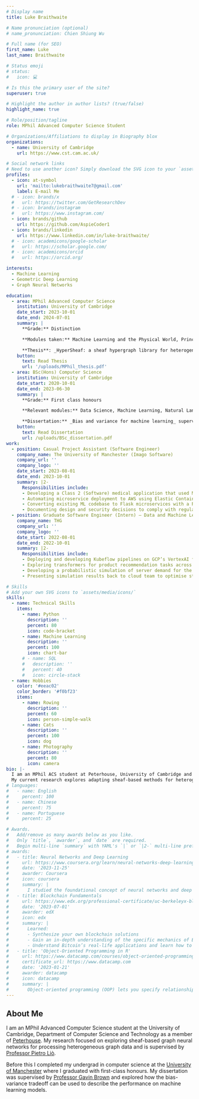 ```yaml
---
# Display name
title: Luke Braithwaite

# Name pronunciation (optional)
# name_pronunciation: Chien Shiung Wu

# Full name (for SEO)
first_name: Luke
last_name: Braithwaite

# Status emoji
# status:
#   icon: 💻

# Is this the primary user of the site?
superuser: true

# Highlight the author in author lists? (true/false)
highlight_name: true

# Role/position/tagline
role: MPhil Advanced Computer Science Student

# Organizations/Affiliations to display in Biography blox
organizations:
  - name: University of Cambridge
    url: https://www.cst.cam.ac.uk/

# Social network links
# Need to use another icon? Simply download the SVG icon to your `assets/media/icons/` folder.
profiles:
  - icon: at-symbol
    url: 'mailto:lukebraithwaite7@gmail.com'
    label: E-mail Me
  # - icon: brands/x
  #   url: https://twitter.com/GetResearchDev
  # - icon: brands/instagram
  #   url: https://www.instagram.com/
  - icon: brands/github
    url: https://github.com/AspieCoder1
  - icon: brands/linkedin
    url: https://www.linkedin.com/in/luke-braithwaite/
  # - icon: academicons/google-scholar
  #   url: https://scholar.google.com/
  # - icon: academicons/orcid
  #   url: https://orcid.org/

interests:
  - Machine Learning
  - Geometric Deep Learning
  - Graph Neural Networks

education:
  - area: MPhil Advanced Computer Science
    institution: University of Cambridge
    date_start: 2023-10-01
    date_end: 2024-07-01
    summary: |
      **Grade:** Distinction

      **Modules taken:** Machine Learning and the Physical World, Principles of Machine Learning Systems, Machine Visual Perception, Theory of Deep Learning and Geometric Deep Learning.

      **Thesis**: _HyperSheaf: a sheaf hypergraph library for heterogenenous data_ supervised by Professor Pietro Liò. **Grade:** 84%.
    button:
      text: Read Thesis
      url: '/uploads/MPhil_thesis.pdf'
  - area: BSc(Hons) Computer Science
    institution: University of Cambridge
    date_start: 2020-10-01
    date_end: 2023-06-30
    summary: |
      **Grade:** First class honours

      **Relevant modules:** Data Science, Machine Learning, Natural Language Processing, Natural Language Understanding and Mathematical Topics in Machine Learning.

      **Dissertation:** _Bias and variance for machine learning_ supervised by Professor Gavin Brown. **Grade:** 82%.
    button:
      text: Read Dissertation
      url: /uploads/BSc_dissertation.pdf
work:
  - position: Casual Project Assistant (Software Engineer)
    company_name: The University of Manchester (Imago Software)
    company_url: ''
    company_logo: ''
    date_start: 2023-08-01
    date_end: 2023-10-01
    summary: |2-
      Responsibilities include:
      - Developing a Class 2 (Software) medical application that used ML to predict hyperglycemia episodes.
      - Automating microservice deployment to AWS using Elastic Container Services to reduce deployment time.
      - Converting existing ML codebase to Flask microservices with a REST API.
      - Documenting design and security decisions to comply with regulatory requirements.
  - position: Graduate Software Engineer (Intern) — Data and Machine Learning
    company_name: THG
    company_url: ''
    company_logo: ''
    date_start: 2022-08-01
    date_end: 2022-10-01
    summary: |2-
      Responsibilities include:
      - Deploying and developing Kubeflow pipelines on GCP’s VertexAI for production models and experiments.
      - Exploring transformers for product recommendation tasks across e-commerce divisions.
      - Developing a probabilistic simulation of server demand for the cloud services division.
      - Presenting simulation results back to cloud team to optimise stock-on-hand.

# Skills
# Add your own SVG icons to `assets/media/icons/`
skills:
  - name: Technical Skills
    items:
      - name: Python
        description: ''
        percent: 80
        icon: code-bracket
      - name: Machine Learning
        description: ''
        percent: 100
        icon: chart-bar
      # - name: SQL
      #   description: ''
      #   percent: 40
      #   icon: circle-stack
  - name: Hobbies
    color: '#eeac02'
    color_border: '#f0bf23'
    items:
      - name: Rowing
        description: ''
        percent: 60
        icon: person-simple-walk
      - name: Cats
        description: ''
        percent: 100
        icon: dog
      - name: Photography
        description: ''
        percent: 80
        icon: camera
bio: |-
  I am an MPhil ACS student at Peterhouse, University of Cambridge and my research interests are graph representation learning and geometric deep learning.
  My current research explores adapting sheaf-based methods for heterogeneous graph data.
# languages:
#   - name: English
#     percent: 100
#   - name: Chinese
#     percent: 75
#   - name: Portuguese
#     percent: 25

# Awards.
#   Add/remove as many awards below as you like.
#   Only `title`, `awarder`, and `date` are required.
#   Begin multi-line `summary` with YAML's `|` or `|2-` multi-line prefix and indent 2 spaces below.
# awards:
#   - title: Neural Networks and Deep Learning
#     url: https://www.coursera.org/learn/neural-networks-deep-learning
#     date: '2023-11-25'
#     awarder: Coursera
#     icon: coursera
#     summary: |
#       I studied the foundational concept of neural networks and deep learning. By the end, I was familiar with the significant technological trends driving the rise of deep learning; build, train, and apply fully connected deep neural networks; implement efficient (vectorized) neural networks; identify key parameters in a neural network’s architecture; and apply deep learning to your own applications.
#   - title: Blockchain Fundamentals
#     url: https://www.edx.org/professional-certificate/uc-berkeleyx-blockchain-fundamentals
#     date: '2023-07-01'
#     awarder: edX
#     icon: edx
#     summary: |
#       Learned:
#       - Synthesize your own blockchain solutions
#       - Gain an in-depth understanding of the specific mechanics of Bitcoin
#       - Understand Bitcoin’s real-life applications and learn how to attack and destroy Bitcoin, Ethereum, smart contracts and Dapps, and alternatives to Bitcoin’s Proof-of-Work consensus algorithm
#   - title: 'Object-Oriented Programming in R'
#     url: https://www.datacamp.com/courses/object-oriented-programming-with-s3-and-r6-in-r
#     certificate_url: https://www.datacamp.com
#     date: '2023-01-21'
#     awarder: datacamp
#     icon: datacamp
#     summary: |
#       Object-oriented programming (OOP) lets you specify relationships between functions and the objects that they can act on, helping you manage complexity in your code. This is an intermediate level course, providing an introduction to OOP, using the S3 and R6 systems. S3 is a great day-to-day R programming tool that simplifies some of the functions that you write. R6 is especially useful for industry-specific analyses, working with web APIs, and building GUIs.
---
```


## About Me

I am an MPhil Advanced Computer Science student at the University of Cambridge, Department of Computer Science and Technology as a member of [Peterhouse](https://www.pet.cam.ac.uk).
My research focused on exploring sheaf-based graph neural networks for processing heterogeneous graph data and is supervised by [Professor Pietro Liò](https://www.cl.cam.ac.uk/~pl219/).

Before this I completed my undergrad in computer science at the [University of Manchester](https://www.manchester.ac.uk/) where I graduated with first-class honours.
My dissertation was supervised by [Professor Gavin Brown](https://profgavinbrown.github.io/) and explored how the bias-variance tradeoff can be used to describe the performance on machine learning models.